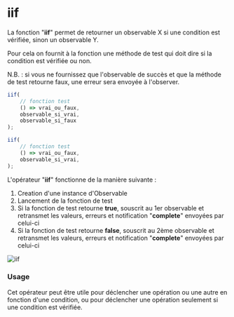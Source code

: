 # iif
La fonction "**iif**" permet de retourner un observable X si une condition est vérifiée,
sinon un observable Y. 

Pour cela on fournit à la fonction une méthode de test qui doit dire si la condition 
est vérifiée ou non.

N.B. : si vous ne fournissez que l'observable de succès et que la méthode de test retourne faux, 
une erreur sera envoyée à l'observer.

```javascript
iif(
    // fonction test
    () => vrai_ou_faux,
    observable_si_vrai,
    observable_si_faux
);

iif(
    // fonction test
    () => vrai_ou_faux,
    observable_si_vrai,
);

```

L'opérateur "**iif**" fonctionne de la manière suivante :
1. Creation d'une instance d'Observable
2. Lancement de la fonction de test
3. Si la fonction de test retourne **true**, souscrit au 1er observable et retransmet 
   les valeurs, erreurs et notification "**complete**" envoyées par celui-ci
4. Si la fonction de test retourne **false**, souscrit au 2ème observable et retransmet
   les valeurs, erreurs et notification "**complete**" envoyées par celui-ci

![iif](http://www.plantuml.com/plantuml/proxy?cache=no&src=https://raw.githubusercontent.com/cedriclecocq/rxjs-exemple/main/conditional/iif/iif.puml)

### Usage

Cet opérateur peut être utile pour déclencher une opération ou une autre en fonction
d'une condition, ou pour déclencher une opération seulement si une condition est vérifiée.
